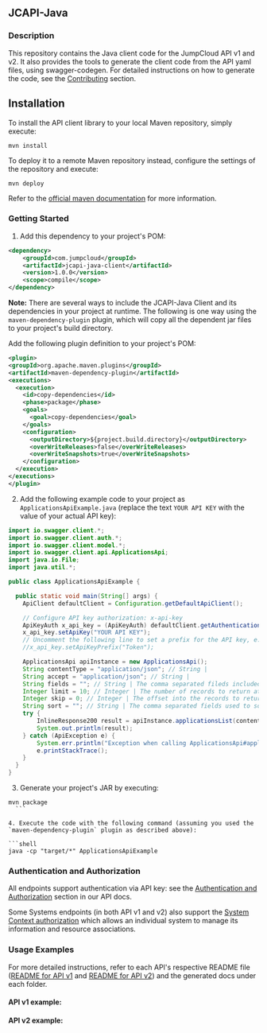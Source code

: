 ## JCAPI-Java

### Description

This repository contains the Java client code for the JumpCloud API v1 and v2.
It also provides the tools to generate the client code from the API yaml files, using swagger-codegen.
For detailed instructions on how to generate the code, see the [Contributing](CONTRIBUTING.md) section.

## Installation

To install the API client library to your local Maven repository, simply execute:

```shell
mvn install
```

To deploy it to a remote Maven repository instead, configure the settings of the repository and execute:

```shell
mvn deploy
```

Refer to the [official maven documentation](https://maven.apache.org/plugins/maven-deploy-plugin/usage.html) for more information.

### Getting Started

1. Add this dependency to your project's POM:

  ```xml
  <dependency>
      <groupId>com.jumpcloud</groupId>
      <artifactId>jcapi-java-client</artifactId>
      <version>1.0.0</version>
      <scope>compile</scope>
  </dependency>
  ```

   **Note:** There are several ways to include the JCAPI-Java Client and its dependencies in your project at runtime. The following is one way using the `maven-dependency-plugin` plugin, which will copy all the dependent jar files to your project's build directory.

   Add the following plugin definition to your project's POM:

  ```xml
  <plugin>
  <groupId>org.apache.maven.plugins</groupId>
  <artifactId>maven-dependency-plugin</artifactId>
  <executions>
    <execution>
      <id>copy-dependencies</id>
      <phase>package</phase>
      <goals>
        <goal>copy-dependencies</goal>
      </goals>
      <configuration>
        <outputDirectory>${project.build.directory}</outputDirectory>
        <overWriteReleases>false</overWriteReleases>
        <overWriteSnapshots>true</overWriteSnapshots>
      </configuration>
    </execution>
  </executions>
  </plugin>
  ```

2. Add the following example code to your project as `ApplicationsApiExample.java` (replace the text `YOUR API KEY` with the value of your actual API key):

  ```java
  import io.swagger.client.*;
  import io.swagger.client.auth.*;
  import io.swagger.client.model.*;
  import io.swagger.client.api.ApplicationsApi;
  import java.io.File;
  import java.util.*;

  public class ApplicationsApiExample {

    public static void main(String[] args) {
      ApiClient defaultClient = Configuration.getDefaultApiClient();

      // Configure API key authorization: x-api-key
      ApiKeyAuth x_api_key = (ApiKeyAuth) defaultClient.getAuthentication("x-api-key");
      x_api_key.setApiKey("YOUR API KEY");
      // Uncomment the following line to set a prefix for the API key, e.g. "Token" (defaults to null)
      //x_api_key.setApiKeyPrefix("Token");

      ApplicationsApi apiInstance = new ApplicationsApi();
      String contentType = "application/json"; // String |
      String accept = "application/json"; // String |
      String fields = ""; // String | The comma separated fileds included in the returned records. If omitted the default list of fields will be returned.
      Integer limit = 10; // Integer | The number of records to return at once.
      Integer skip = 0; // Integer | The offset into the records to return.
      String sort = ""; // String | The comma separated fields used to sort the collection. Default sort is ascending, prefix with - to sort descending.
      try {
          InlineResponse200 result = apiInstance.applicationsList(contentType, accept, fields, limit, skip, sort);
          System.out.println(result);
      } catch (ApiException e) {
          System.err.println("Exception when calling ApplicationsApi#applicationsList");
          e.printStackTrace();
      }
    }
  }
  ```

3. Generate your project's JAR by executing:

  ```shell
  mvn package
    ```

4. Execute the code with the following command (assuming you used the `maven-dependency-plugin` plugin as described above):

  ```shell
  java -cp "target/*" ApplicationsApiExample
  ```

### Authentication and Authorization

All endpoints support authentication via API key: see the [Authentication and Authorization](https://docs.jumpcloud.com/2.0/authentication-and-authorization/authentication-and-authorization-overview) section in our API docs.

Some Systems endpoints (in both API v1 and v2) also support the [System Context authorization](https://docs.jumpcloud.com/2.0/authentication-and-authorization/system-context) which allows an individual system to manage its information and resource associations.

### Usage Examples

For more detailed instructions, refer to each API's respective README file ([README for API v1](jcapiv1/README.md) and [README for API v2](jcapiv2/README.md)) and the generated docs under each folder.

#### API v1 example:

#### API v2 example:
